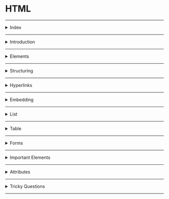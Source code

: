 # HTML

---

<details>
<summary>Index</summary>

## Index

- Introduction
- Elements
- Structure
- Hyperlinks
- Embedding
- List
- Table
- Forms
- Important Elements
- Attributes
- Tricky Questions

</details>

---

<details>
<summary>Introduction</summary>

## Introduction

- **HTML** stands for **Hypertext Markup Language**
- Hypertext is special text, not regular text.
- you can create links with text that you can interact with by clicking or hovering.
- Markup refers to tags added to text to define structure or meaning.
- Tags tells the browser how to display text (like headings, paragraphs, links ...etc).
- Tags are used as instructions for formatting content.

![HTML Skeleton](./assets/01-html-skeleton.jpg)

### About HTML

- **HTML** stands for **Hypertext Markup Language**
- **HTML** is used to create static web pages.
- **HTML** is used to create skeleton of the webpage.
- Text Editor (Notepad) is the software for **HTML** coding.
- **HTML** file save with extension `.html`

### HTML coding

- **HTML** coding is a `Tag` based coding.
- Tags tells the browser how to display text (like headings, paragraphs, links ...etc).
- Tags are used as instructions for formatting content.

### **HTML** Tags are two types

1. **Container Tag** : It has startTag & endTag.
2. **Empty Tag** : It doesn't have an end tag.

- `Container Tag`

  ```html
  <h1>Heading</h1>
  <p>Paragraph</p>
  ```

- `Empty Tag`

  ```html
  <br />
  <hr />
  ```

- **HTML** elements define the structure and meaning of the content.
- With the help of HTML elements, the browser understands how to display the content on the webpage.

### **HTML** document Structure

```html index.html
<!DOCTYPE html>
<html>
	<head>
		Metadata Elements
	</head>
	<body>
		Content of Webpage
	</body>
</html>
```

An **HTML** document consists of three parts :

1. **DOCTYPE**

- The **DOCTYPE** declaration tells the type/version of the HTML document to the browser.

2. **Head Part**

- Head tag is for **Browser reading** purpose.
- Here, we can mention `HTML` page configuration information.
- Here, we can store title, style sheets, scripts, metadata...etc.

3. **Body Part**

- Body tag is for **Client reading** purpose.
- Here, we can Display content of the webpage.
- It contains text content, headings, paragraphs, links, tables, forms, images, audios, videos, ...etc.

### Element Syntax

- Element consist of a **startTag** and **endTag**.
- we can put **content** between **startTag** and **endTag**.

```html
<tag>Content</tag>
```

```html
<h1>I am Heading Tag</h1>
```

### Attribute syntax

- Attributes are used to give extra information to the html element.
- we must mention attributes only in **startTag**.

```html
<tag attributeName="attributeValue">Content</tag>
```

```html
<img src="https://avatars.githubusercontent.com/u/150348094?v=4" />
```

### Uses of **HTML**

1. **Structuring web pages**
   - we can define headings, paragraphs, and other content of a web page.
2. **Creating Hyperlinks**
   - Hyperlink is used to navigate to other web resources or a specific element within the HTML document.
3. **Embedding**
   - we can embed images, audios and videos in the HTML document.

### Advantages & Disadvantages of **HTML**

- we can create only Static Web pages (skeleton of the web page) with HTML alone.
- By Combining HTML with CSS, we can create Responsive web pages.
- By Combining HTML with JavaScript, we can create dynamic web pages.

### HTML version

- `HTML5` is the latest version of HTML.
- HTML5 is easier than HTML4 or Older versions.

- In HTML5 version, they added new features,

  - picture, audio and video elements
    - `<picture>, <audio>, <video>`
  - semantic elements
    - `<header>, <nav>, <aside>, <main>, <footer>`

**`HTML5` Declaration** :

```html
<!DOCTYPE html>
```

</details>

---

<details>
<summary>Elements</summary>

## Elements

### **HTML** Tags are two types

1. **Container Tag** : It has startTag & endTag.
2. **Empty Tag** : It does not have an endTag.

In general, HTML elements can be divided into two categories.

1. Block-Level Elements
2. Inline Elements

### Block-Level Elements

- HTML Block-Level element occupies the entire horizontal space of its parent element.
- HTML Block-Level element always start in a new line.

```html
<h1>Heading</h1>
<p>I am Paragraph.</p>
```

#### Block-Level Tags

- heading
  - `h1, h2, h3, h4, h5, h6`
- paragraph
  - `p`
- containers
  - `header, nav, aside, main, section, article, div, footer`

```html
<body>
	<h1>I am Heading 1</h1>
	<p>I am Paragraph</p>
	<div>
		<h2>I am Heading 2</h2>
	</div>
</body>
```

### In-Line Elements

- Inline element occupies content width only.
- The HTML Inline elements do not start on a new line.

```html
<p>I am <a href="https://www.google.com">Google</a> link</p>
<p>I am <span class="my-style">Ande Praveen</span></p>
```

#### In-Line Tags

- Buttons
  - `button`
- Links
  - `a`
- Text Styles
  - `span`
- Text Format
  - bold : `b`
  - italic :`i`
  - underline : `u`

### Nested **HTML**

The HTML element can be placed inside **another** HTML element is called Nested Element.

```html
<div>
	<h1>Heading</h1>
	<p>I am paragraph.</p>
</div>
```

</details>

---

<details>
<summary>Structuring</summary>

## Structuring

1. Heading Elements
2. paragraph Element
3. Line Break
4. Horizontal Line
5. Containers

### Heading Elements

- HTML defines six levels of headings.

  - `h1, h2, h3, h4, h5, h6`

- The HTML `h1` element defines the most important heading of an HTML document.
- The HTML `h6` element defines the least important heading of an HTML document.

```html
<h1>heading 1</h1>
<h2>heading 2</h2>
<h3>heading 3</h3>
<h4>heading 4</h4>
<h5>heading 5</h5>
<h6>heading 6</h6>
```

### Paragraph Element

- The HTML Paragraph Element defines the paragraph of an HTML document.

```html
<p>I am Paragraph</p>
```

### Line Break

- The HTML `<br/>` Element helps to break the text and continue it in the next line.
- The HTML `<br/>` element is a void element.

```html
<p>
	Twinkle, twinkle, little star, <br />
	How I wonder what you are! <br />
	Up above the world so high, <br />
	Like a diamond in the sky.
</p>
```

### Horizontal line

The HTML `<hr/>` element inserts a horizontal line and helps to separate the content.

```html
<h1>Heading</h1>
<hr />

<p>I am Paragraph</p>
```

### Containers

- The Container Elements are used to wrap a group of elements and apply CSS styles to many elements at once.
- These container tags are used to divide smaller parts for understanding and applying css easily.

#### 1. Semantic Tags

- **Semantic** elements have the meaning.
- Semantic Tags are useful for client reading purpose, browser reading purpose and also Developer reading purpose.
- The HTML semantic elements describe the **meaning** of content in between the startTag and endTag.

- **uses of Semantic HTML tags:**

1. **Accessibility**

- This is because screen readers and browsers can understand the code better.
  We can use shortcuts to move different parts within the webpage.

2. **Search Engine Optimization**

- It improves the website Search Engine Optimization Rankings which increases the number of people that visit our webpage.

3. **Easy to Understand**
   - It makes our code more readable and easier to understand.

- Semantic Tags :

1. **header**
2. **nav** -> navbar
3. **aside** -> side bar
4. **main** -> main content
5. **section**
6. **article**
7. **footer**

![Semantic vs Non-Semantic](./assets/02-Semantic-vs-non-semantic.png)

```html
<header>
	<h1>heading</h1>
</header>

<nav>
	<h2>navbar</h2>
</nav>

<aside>
	<h2>aside</h2>
</aside>

<main>
	<h2>main content</h2>
</main>

<section>
	<article>
		<h2>the story</h2>
	</article>
</section>

<footer>
	<h2>footer</h2>
</footer>
```

### Non-Semantic Tags

- Non-semantic elements don't have the meaning.
- They can contain anything.
- Examples: `div` and `span`.

- **div** container tag => divided & use css
- `<div>` is used to group a set of elements.

```html
<div>
	<h1>I am Heading 1</h1>
</div>
```

- **span** is an In-Line Element.
- This span element used to apply some css styles for a particular character, word , group of words.
- content comes side by side.

```html
<p>I am <span class="my-style">Ande Praveen</span></p>
```

### details

- We can create accordion by using **details** tag.
- It has two states:
  1. open: We can see the additional information.
  2. close: We can't see the additional information. We can see only the summary.

```html
<details>
	<summary>Details</summary>
	show Hidden Content by click on Details Summary.
</details>
```

</details>

---

<details>
<summary>Hyperlinks</summary>

### Hyperlinks

- **Hyperlink** is used to navigate to other web resources or a specific element within the HTML document.
- We can create hyperlinks to **text** as well as **images**, **buttons**, ...etc.

- we can create Hyperlink with HTML **anchor** element.

```html
<a href="link">Text</a>
<a href="link"> <button>Click Here</button> </a>
<a href="link"> <img src="image.png" /> </a>
<a href="#myHeading">Goto Heading</a>
```

</details>

---

<details>
<summary>Embedding</summary>

## Embedding

- HTML media elements are used to present the **pictures**, **audios** and **videos**.

### Display Image

- We can display images on the web page using the HTML `img` element.
- `src` attribute tells the path to the image.
- `alt` attribute gives an alternate text for the image.

```html
<img src="IMAGE_URL" alt="I am image" />
```

### picture

The HTML `picture` element is a container to provide multiple alternative sources for the HTML `img` element. It is useful in different display/device scenarios.
It can contain zero or more source elements and one HTML img element.

```html
<picture>
	<source media="(min-width:650px)" srcset="image-1" />
	<source media="(min-width:465px)" srcset="image-2" />
	<img src="image-3" alt="I am image" />
</picture>
```

- The HTML `srcset` attribute specifies the alternative source/path of the img element.
- The HTML `media` attribute specifies the media query. CSS properties will be applied based on the device type and media features like min-width, ...etc.

### video

- We can insert a video to the HTML document using video element.
- The HTML `controls` attribute is used to set controls in HTML `video` element. It is a boolean attribute. When **controls** attribute is present, it specifies that video controls should be displayed.

Video controls include:

- Play
- Pause
- Volume
- Full screen toggle

```html
<video controls>
	<source src="movie.mp4" type="video/mp4" />
	<source src="movie.webm" type="video/webm" />
	<source src="movie.ogv" type="video/ogg" />
	Your browser does not support the video tag.
</video>
```

- The HTML `source` element defines the media resource for the HTML video element.

- The HTML `src` attribute specifies the URL/path of the media resource (e.g. video).
- The HTML `type` attribute specifies the type/format of the media resource(e.g. video/mp4)

### audio

- The HTML audio element represents a sound or audio stream. It is used to play an audio file on an HTML document.

```html
<audio controls>
	<source src="horse.ogg" type="audio/ogg" />
	<source src="horse.mp3" type="audio/mpeg" />
	Your browser does not support the audio element.
</audio>
```

- The HTML source element specifies multiple alternative media resources for HTML picture element or for media elements (audio, video, etc.).
- It is commonly used to give the same media content in multiple file formats for providing compatibility across different browsers.
- The HTML `src` attribute of the source element specifies the URL/path of the media resource.

### iframe

Some of the uses of HTML `iframe` element are:

- We can embed HTML documents within the current HTML document.
- We can insert pdf, docs ...etc.
- We can embed videos within the current HTML document, ...etc.

```html
<iframe src="https://www.youtube.com/embed/y881t8ilMyc"></iframe>
```

The HTML `src` attribute specifies the URL/path of the video.

</details>

---

<details>
<summary>List</summary>

## List

There are mainly two types of lists in HTML

1. Ordered List
2. Unordered List

### Ordered List

- It is created using the `ol` element.
- It is a collection of related items.
- Ordered list follows the Sequence Order.

```html
<ol>
	<li>html</li>
	<li>css</li>
	<li>bootstrap</li>
	<li>javascript</li>
	<li>react</li>
</ol>
```

### Unordered List

- It is created using the `ul` element.
- It is a collection of related items.
- Unordered list does not follow any Sequence Order.

```html
<ul>
	<li>html</li>
	<li>css</li>
	<li>bootstrap</li>
	<li>javascript</li>
	<li>react</li>
</ul>
```

</details>

---

<details>

<summary>Table</summary>

### Table

Table is a combination of rows and columns.

```
thead => tr , th
tbody => tr , td
tfoot => tr , td
```

- `table = table rows + table data`
- `tr -> table row`
- `td -> table data`

```html
<table>
	<thead>
		<tr>
			<th>Header 1</th>
			<th>Header 2</th>
		</tr>
	</thead>
	<tbody>
		<tr>
			<td>Row 1, Column 1</td>
			<td>Row 1, Column 2</td>
		</tr>
		<tr>
			<td>Row 2, Column 1</td>
			<td>Row 2, Column 2</td>
		</tr>
	</tbody>
	<tfoot>
		<tr>
			<td>Footer 1</td>
			<td>Footer 2</td>
		</tr>
	</tfoot>
</table>
```

</details>

---

<details>
<summary>Forms</summary>

## Form

- The HTML `form` element can be used to create HTML Forms.
- form elements create interactive controls to accept the data from the user.
- The Form is used to collect the user inputs.

It contains different types of form elements:

- input
- label
- select
- textarea
- button

### **Form** Example code

```html
<form onSubmit="submitForm()">
	<div>
		<label>Enter your name: </label>
		<input type="text" name="name" />
	</div>
	<div>
		<label>Enter Mobile number </label>
		<input type="number" name="mobile_no" />
	</div>
	<div>
		<input type="submit" value="Submit" />
		<button type="submit">submit</button>
	</div>
</form>
```

### input

`input` element creates interactive controls to accept the data from the user.

Different types of inputs:

- text
- password
- checkbox
- radio
- dropdown

1. **Textbox & Password**

```html
<input type="text" placeholder="text box" />
<input type="password" placeholder="password box" />
```

### select

1. **Checkbox**

- It is used when one or more than one option to be selected out of several available options.
- It is also created by using the HTML input element with the type attribute value is set to `checkbox`.

```html
<input id="myCheckbox" type="checkbox" placeholder="text box" />
<label for="myCheckbox">Checkbox</label>
```

2. **Radio Buttons**

- It is used when only one option to be selected out of several available options.
- It is created by using an HTML input element with the `type` attribute value is set to `radio`.

```html
<input type="radio" id="genderMale" value="Male" name="gender" />
<label for="genderMale">Male</label>
<input type="radio" id="genderFemale" value="Female" name="gender" />
<label for="genderFemale">Female</label>
```

3. **Dropdown**

- It is also like radio element.
- we can choose any one option.
- The HTML `select` element is used to create a drop-down list of options.
- The HTML `option` element should be inside the HTML `select` element for defining options in the drop-down list.

```html
<select>
	<option value="option-1">option1</option>
	<option value="option-2">option2</option>
	<option value="option-3">option3</option>
	<option value="option-4">option4</option>
</select>
```

```html
<select>
	<option value="option-1">option1</option>
	<option value="option-2">option2</option>
	<option value="option-3" selected>option3</option>
	<!--set Default Selection-->
	<option value="option-4">option4</option>
</select>
```

```html
<select multiple>
	<!--Show Multiple Options-->
	<option value="option-1">option1</option>
	<option value="option-2">option2</option>
	<option value="option-3">option3</option>
	<option value="option-4">option4</option>
</select>
```

### Textarea

```html
<textarea rows="8" cols="55"></textarea
><!--cols means number of characters-->
```

### button

```html
<button>Click</button>
```

</details>

---

<details>
<summary>Important Elements</summary>

## Important Elements

### html

- The HTML element defines the root of an HTML document.
- It is a container for all the other HTML elements.

```html index.html
<!DOCTYPE html>
<html>
	<head>
		Meta Data
	</head>
	<body>
		<h1>Heading</h1>
		<p>I am Paragraph</p>
	</body>
</html>
```

### **script** element

- We use the HTML **script** element to write the **JavaScript** code in the HTML file.

```html
<script>
	console.log("Hello World");
</script>
```

- We can embed external javascript file with `src` attribute in `script` Tag.

```html
<script src="./external-javascript.js"></script>
```

### style

The HTML **style** element to write the **css** code in the HTML file.
The HTML **style** element contains style information for an HTML document.

```html index.html
<!DOCTYPE html>
<html>
	<title>Document</title>
	<head>
		<style>
			h1 {
				color: red;
			}
			p {
				color: blue;
			}
		</style>
	</head>
	<body>
		<h1>Heading</h1>
		<p>I am Paragraph</p>
	</body>
</html>
```

### HTML link element

We use the HTML `link` element to link the CSS file to an HTML.

```html
<link rel="stylesheet" href="styles.css" />
```

### pre

The text will be displayed exactly as written in the HTML source code.

```html
<pre>
  Twinkle, twinkle, little star,
  How I wonder what you are! 
  Up above the world so high,
  Like a diamond in the sky.
</pre>
```

### code

The `<code>` tag is used to display a piece of code.

```html
<pre>
    <code>
        <h1>I am Heading Tag</h1>
    </code>
</pre>
```

</details>

---

<details>
<summary>Attributes</summary>

## Attributes

The HTML attributes provide additional information to the HTML element.
we always mention attributes in start tag only.

**syntax** : `attributeName="attributeValue"`

- id
- class
- style
- href
- src
- alt
- target
- type
- checked

### id

The HTML `id` attribute specifies a unique id for an HTML element. The value of the id attribute must be unique within the HTML document.

- It can be used for styling an HTML element using CSS.
- It is also used by JavaScript to access and manipulate the HTML elements with the specific `id`.

```html
<h1 id="heading1">Heading 1</h1>
<h1 id="heading2">Heading 2</h1>
```

### class

The HTML `class` attribute specifies a class name for an HTML element.  
It is used to apply styles to multiple elements with the same class name.  
One or more HTML elements can have the same class name.

```html
<h1 class="heading">Heading 1</h1>
<h1 class="heading">Heading 2</h1>
```

### target

we can use `target` attribute in HTML Anchor Element.  
The HTML Anchor Element can be used to create the links on a web page.

The HTML `target` Attribute specifies where to open the linked web resource.

- **\_self** : (Default value) It opens the document in the same window or Same Tab.
- **\_blank** : It opens the document in a new window or tab.
- **\_parent** : It opens the document in a parent frame.

```html
<a href="https://www.google.com" target="_blank">Google</a>
```

### href

The HTML **href** attribute is the most important attribute of the HTML anchor element.  
The value of the HTML `href` attribute is URL/path of the page where the link goes to.

```html
<a href="https://www.google.com" target="_blank">Google</a>
```

## Boolean Attributes

- required
- selected
- controls

### **required**

The HTML `required` attribute is a boolean attribute.  
If present, it specifies that an input field must be filled out before submitting the form.

```html
<form>
	<label for="username">Username</label>
	<input type="text" id="username" name="username" required />
	<input type="submit" />
</form>
```

### **src** vs **href**

- **src** meaning `source`
- **href** meaning `hypertext reference`

- The **src** attribute is used with elements that load external resources, such as images, audio, video, and scripts.
- The **href** attribute is used with elements that define hyperlinks or references to external resources. It is typically used for linking to other web pages, documents, or resources.

</details>

---

<details>
<summary>Tricky Questions</summary>

## Tricky Questions

### Can we use the HTML `p` element inside an HTML `span` element?

The HTML `span` element is an inline element, which should contain only other inline elements.
`span` is an inline element and `p` is a block-level element, we can't use the `p` element inside a `span` element.

</details>

---
